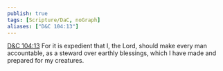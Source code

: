 ```yaml
---
publish: true
tags: [Scripture/DaC, noGraph]
aliases: ["D&C 104:13"]
---
```

[D&C 104:13](https://churchofjesuschrist.org/study/scriptures/dc-testament/dc/104?lang=eng&id=p13#p13) For it is expedient that I, the Lord, should make every man accountable, as a steward over earthly blessings, which I have made and prepared for my creatures.
